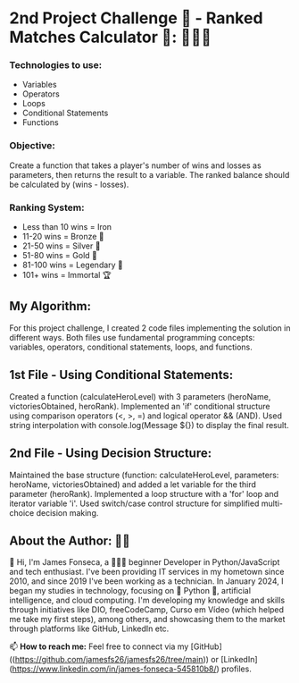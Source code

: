 # **2nd Project Challenge 📃 - Ranked Matches Calculator 🔢: 🥉🥈🥇**

### **Technologies to use:**

* Variables
* Operators
* Loops
* Conditional Statements
* Functions

### **Objective:**
Create a function that takes a player's number of wins and losses as parameters, then returns the result to a variable. The ranked balance should be calculated by (wins - losses).

### **Ranking System:**

* Less than 10 wins = Iron
* 11-20 wins = Bronze 🥉
* 21-50 wins = Silver 🥈
* 51-80 wins = Gold 🥇
* 81-100 wins = Legendary 🏅
* 101+ wins = Immortal 🏆

## **My Algorithm:**

For this project challenge, I created 2 code files implementing the solution in different ways. Both files use fundamental programming concepts: variables, operators, conditional statements, loops, and functions.

## **1st File - Using Conditional Statements:**

Created a function (calculateHeroLevel) with 3 parameters (heroName, victoriesObtained, heroRank). Implemented an 'if' conditional structure using comparison operators (<, >, =) and logical operator && (AND). Used string interpolation with console.log(Message ${}) to display the final result.

## **2nd File - Using Decision Structure:**

Maintained the base structure (function: calculateHeroLevel, parameters: heroName, victoriesObtained) and added a let variable for the third parameter (heroRank). Implemented a loop structure with a 'for' loop and iterator variable 'i'. Used switch/case control structure for simplified multi-choice decision making.

## **About the Author: ✍🏻**

👋 Hi, I'm James Fonseca, a 👨🏻‍💻 beginner Developer in Python/JavaScript and tech enthusiast. I've been providing IT services in my hometown since 2010, and since 2019 I've been working as a technician. In January 2024, I began my studies in technology, focusing on 🐍 Python 🐍, artificial intelligence, and cloud computing. I'm developing my knowledge and skills through initiatives like DIO, freeCodeCamp, Curso em Vídeo (which helped me take my first steps), among others, and showcasing them to the market through platforms like GitHub, LinkedIn etc.

📫 **How to reach me:** Feel free to connect via my [GitHub] ((https://github.com/jamesfs26/jamesfs26/tree/main)) or [LinkedIn] (https://www.linkedin.com/in/james-fonseca-545810b8/) profiles.
